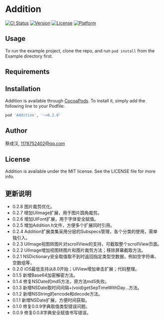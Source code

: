# Addition

[![CI Status](http://img.shields.io/travis/CaiChenghan/Addition.svg?style=flat)](https://travis-ci.org/CaiChenghan/Addition)
[![Version](https://img.shields.io/cocoapods/v/Addition.svg?style=flat)](http://cocoapods.org/pods/Addition)
[![License](https://img.shields.io/cocoapods/l/Addition.svg?style=flat)](http://cocoapods.org/pods/Addition)
[![Platform](https://img.shields.io/cocoapods/p/Addition.svg?style=flat)](http://cocoapods.org/pods/Addition)

## Usage

To run the example project, clone the repo, and run `pod install` from the Example directory first.

## Requirements

## Installation

Addition is available through [CocoaPods](http://cocoapods.org). To install
it, simply add the following line to your Podfile:

```ruby
pod 'Addition', '~>0.2.8'
```

## Author

蔡成汉, 1178752402@qq.com

## License

Addition is available under the MIT license. See the LICENSE file for more info.


## 更新说明
- 0.2.8 图片裁剪优化。
- 0.2.7 增加UIImage扩展，用于图片圆角裁剪。
- 0.2.6 增加UIFont扩展，用于字体安全赋值。
- 0.2.5 增加Addition.h文件，方便多个扩展同时引用。
- 0.2.4 Addition扩展类集采用分层的Subspecs管理，各个分类的使用，需单独引入。
- 0.2.3 UIImage视图转图片对scrollView的支持，可截取整个scrollView页面。
- 0.2.2 UIImage增加视图转图片和图片裁剪方法；移除屏幕截取方法。
- 0.2.1 NSDictionary安全取值取不到时返回指定类型空数据，例如空字符串、空数组等，
- 0.2.0 iOS最低支持从8.0开始；UIView增加单击扩展；代码整理。
- 0.1.5 新增Base64加密解密方法。
- 0.1.4 修复NSDate的md5方法，原方法md5失败。
- 0.1.3 新增NSDate取时间间隔+(void)getSepTimeWithDay...方法。
- 0.1.2 新增NSString的encode和decode方法。
- 0.1.1 新增NSDate扩展，方便时间获取。
- 0.1.0 修复0.0.9字典取值类型错误问题。
- 0.0.9 修复0.0.8字典安全赋值书写错误。
